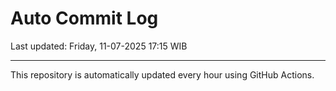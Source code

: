 # Auto Commit Log

Last updated: Friday, 11-07-2025 17:15 WIB

---

This repository is automatically updated every hour using GitHub Actions.
